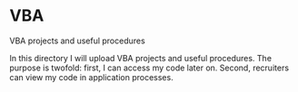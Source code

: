 # VBA
VBA projects and useful procedures

In this directory I will upload VBA projects and useful procedures.
The purpose is twofold: first, I can access my code later on. Second, recruiters can view my code in application processes.
